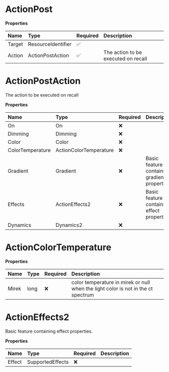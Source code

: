 # ActionPost

**Properties**

| Name   | Type               | Required | Description                         |
| :----- | :----------------- | :------- | :---------------------------------- |
| Target | ResourceIdentifier | ✅       |                                     |
| Action | ActionPostAction   | ✅       | The action to be executed on recall |

# ActionPostAction

The action to be executed on recall

**Properties**

| Name             | Type                   | Required | Description                                   |
| :--------------- | :--------------------- | :------- | :-------------------------------------------- |
| On               | On                     | ❌       |                                               |
| Dimming          | Dimming                | ❌       |                                               |
| Color            | Color                  | ❌       |                                               |
| ColorTemperature | ActionColorTemperature | ❌       |                                               |
| Gradient         | Gradient               | ❌       | Basic feature containing gradient properties. |
| Effects          | ActionEffects2         | ❌       | Basic feature containing effect properties.   |
| Dynamics         | Dynamics2              | ❌       |                                               |

# ActionColorTemperature

**Properties**

| Name  | Type | Required | Description                                                                       |
| :---- | :--- | :------- | :-------------------------------------------------------------------------------- |
| Mirek | long | ❌       | color temperature in mirek or null when the light color is not in the ct spectrum |

# ActionEffects2

Basic feature containing effect properties.

**Properties**

| Name   | Type             | Required | Description |
| :----- | :--------------- | :------- | :---------- |
| Effect | SupportedEffects | ❌       |             |

<!-- This file was generated by liblab | https://liblab.com/ -->
